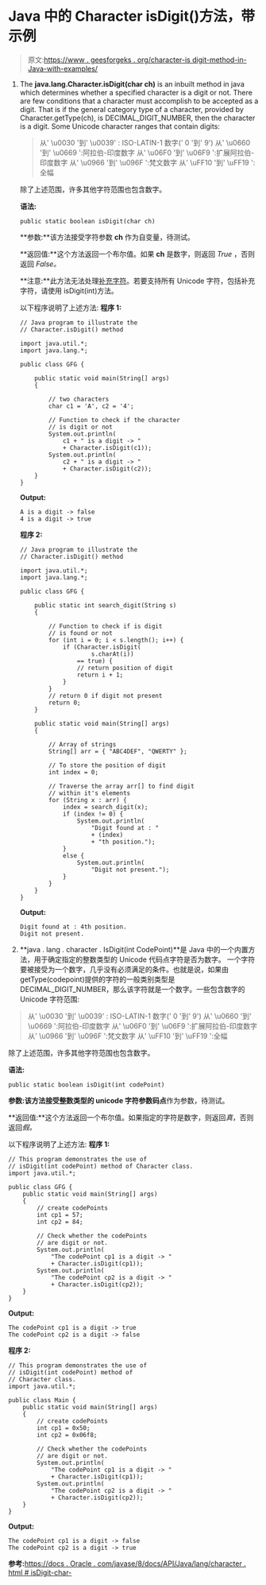 # Java 中的 Character isDigit()方法，带示例

> 原文:[https://www . geesforgeks . org/character-is digit-method-in-Java-with-examples/](https://www.geeksforgeeks.org/character-isdigit-method-in-java-with-examples/)

1.  The **java.lang.Character.isDigit(char ch)** is an inbuilt method in java which determines whether a specified character is a digit or not. There are few conditions that a character must accomplish to be accepted as a digit. That is if the general category type of a character, provided by Character.getType(ch), is DECIMAL_DIGIT_NUMBER, then the character is a digit.
    Some Unicode character ranges that contain digits:

    > 从' \u0030 '到' \u0039' : ISO-LATIN-1 数字(' 0 '到' 9')
    > 从' \u0660 '到' \u0669 ':阿拉伯-印度数字
    > 从' \u06F0 '到' \u06F9 ':扩展阿拉伯-印度数字
    > 从' \u0966 '到' \u096F ':梵文数字
    > 从' \uFF10 '到' \uFF19 ':全幅

    除了上述范围，许多其他字符范围也包含数字。

    **语法:**

    ```
    public static boolean isDigit(char ch)

    ```

    **参数:**该方法接受字符参数 **ch** 作为自变量，待测试。

    **返回值:**这个方法返回一个布尔值。如果 **ch** 是数字，则返回 *True* ，否则返回 *False。*

    **注意:**此方法无法处理[补充字符](https://docs.oracle.com/javase/8/docs/api/java/lang/Character.html#supplementary)。若要支持所有 Unicode 字符，包括补充字符，请使用 isDigit(int)方法。

    以下程序说明了上述方法:
    **程序 1:**

    ```
    // Java program to illustrate the
    // Character.isDigit() method

    import java.util.*;
    import java.lang.*;

    public class GFG {

        public static void main(String[] args)
        {

            // two characters
            char c1 = 'A', c2 = '4';

            // Function to check if the character
            // is digit or not
            System.out.println(
                c1 + " is a digit -> "
                + Character.isDigit(c1));
            System.out.println(
                c2 + " is a digit -> "
                + Character.isDigit(c2));
        }
    }
    ```

    **Output:**

    ```
    A is a digit -> false
    4 is a digit -> true

    ```

    **程序 2:**

    ```
    // Java program to illustrate the
    // Character.isDigit() method

    import java.util.*;
    import java.lang.*;

    public class GFG {

        public static int search_digit(String s)
        {

            // Function to check if is digit
            // is found or not
            for (int i = 0; i < s.length(); i++) {
                if (Character.isDigit(
                        s.charAt(i))
                    == true) {
                    // return position of digit
                    return i + 1;
                }
            }
            // return 0 if digit not present
            return 0;
        }

        public static void main(String[] args)
        {

            // Array of strings
            String[] arr = { "ABC4DEF", "QWERTY" };

            // To store the position of digit
            int index = 0;

            // Traverse the array arr[] to find digit
            // within it's elements
            for (String x : arr) {
                index = search_digit(x);
                if (index != 0) {
                    System.out.println(
                        "Digit found at : "
                        + (index)
                        + "th position.");
                }
                else {
                    System.out.println(
                        "Digit not present.");
                }
            }
        }
    }
    ```

    **Output:**

    ```
    Digit found at : 4th position.
    Digit not present.

    ```

2.  **java . lang . character . IsDigit(int CodePoint)**是 Java 中的一个内置方法，用于确定指定的整数类型的 Unicode 代码点字符是否为数字。
    一个字符要被接受为一个数字，几乎没有必须满足的条件。也就是说，如果由 getType(codepoint)提供的字符的一般类别类型是 DECIMAL_DIGIT_NUMBER，那么该字符就是一个数字。一些包含数字的 Unicode 字符范围:

> 从' \u0030 '到' \u0039' : ISO-LATIN-1 数字(' 0 '到' 9')
> 从' \u0660 '到' \u0669 ':阿拉伯-印度数字
> 从' \u06F0 '到' \u06F9 ':扩展阿拉伯-印度数字
> 从' \u0966 '到' \u096F ':梵文数字
> 从' \uFF10 '到' \uFF19 ':全幅

除了上述范围，许多其他字符范围也包含数字。

**语法:**

```
public static boolean isDigit(int codePoint)

```

**参数:**该方法接受整数类型的 unicode 字符参数**码点**作为参数，待测试。

**返回值:**这个方法返回一个布尔值。如果指定的字符是数字，则返回*真*，否则返回*假。*

以下程序说明了上述方法:
**程序 1:**

```
// This program demonstrates the use of
// isDigit(int codePoint) method of Character class.
import java.util.*;

public class GFG {
    public static void main(String[] args)
    {
        // create codePoints
        int cp1 = 57;
        int cp2 = 84;

        // Check whether the codePoints
        // are digit or not.
        System.out.println(
            "The codePoint cp1 is a digit -> "
            + Character.isDigit(cp1));
        System.out.println(
            "The codePoint cp2 is a digit -> "
            + Character.isDigit(cp2));
    }
}
```

**Output:**

```
The codePoint cp1 is a digit -> true
The codePoint cp2 is a digit -> false

```

**程序 2:**

```
// This program demonstrates the use of
// isDigit(int codePoint) method of
// Character class.
import java.util.*;

public class Main {
    public static void main(String[] args)
    {
        // create codePoints
        int cp1 = 0x50;
        int cp2 = 0x06f8;

        // Check whether the codePoints
        // are digit or not.
        System.out.println(
            "The codePoint cp1 is a digit -> "
            + Character.isDigit(cp1));
        System.out.println(
            "The codePoint cp2 is a digit -> "
            + Character.isDigit(cp2));
    }
}
```

**Output:**

```
The codePoint cp1 is a digit -> false
The codePoint cp2 is a digit -> true

```

**参考:**[https://docs . Oracle . com/javase/8/docs/API/Java/lang/character . html # isDigit-char-](https://docs.oracle.com/javase/8/docs/api/java/lang/Character.html#isDigit-char-)